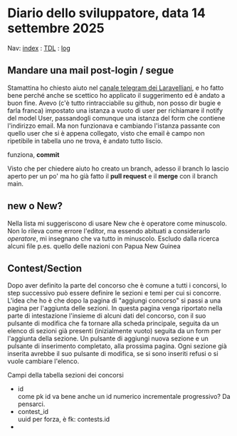 # Diario dello sviluppatore, data 14 settembre 2025

Nav: [index](../index.md) : [TDL](../TDL.md) : [log](../../storage/logs/laravel.log)

## Mandare una mail post-login / segue

Stamattina ho chiesto aiuto nel [canale telegram dei Laravelliani](https://web.telegram.org/a/#-1001268897006),
e ho fatto bene perché anche se scettico ho applicato il suggerimento
ed è andato a buon fine. Avevo (c'è tutto rintracciabile su github,
non posso dir bugie e farla franca) impostato una istanza a vuoto di user per richiamare
il notify del model User, passandogli comunque una istanza del form
che contiene l'indirizzo email. Ma non funzionava e cambiando l'istanza passante
con quello user che si è appena collegato, visto che email è campo
non ripetibile in tabella uno ne trova, è andato tutto liscio.

funziona, **commit**

Visto che per chiedere aiuto ho creato un branch, adesso il branch
lo lascio aperto per un po' ma ho già fatto il **pull request** e
il **merge** con il branch main.

## new o New?

Nella lista mi suggeriscono di usare New che è operatore come minuscolo.
Non lo rileva come errore l'editor, ma essendo abituati a considerarlo
*operatore*, mi insegnano che va tutto in minuscolo.
Escludo dalla ricerca alcuni file p.es. quello delle nazioni con
Papua New Guinea 

## Contest/Section

Dopo aver definito la parte del concorso che è comune a tutti i concorsi,
lo step successivo può essere definire le sezioni e temi per cui si concorre.  
L'idea che ho è che dopo la pagina di "aggiungi concorso"
si passi a una pagina per l'aggiunta delle sezioni. In questa pagina
venga riportato nella parte di intestazione l'insieme di alcuni dati
del concorso, con il suo pulsante di modifica che fa tornare alla scheda principale,
seguita da un elenco di sezioni già presenti (inizialmente vuoto)
seguita da un form per l'aggiunta della sezione. Un pulsante di aggiungi
nuova sezione e un pulsante di inserimento completato, alla prossima pagina.
Ogni sezione già inserita avrebbe il suo pulsante di modifica, se si sono
inseriti refusi o si vuole cambiare l'elenco.

Campi della tabella sezioni dei concorsi  

* id  
come pk id va bene anche un id numerico incrementale progressivo? Da pensarci.  
* contest_id  
uuid per forza, è fk: contests.id
* 
